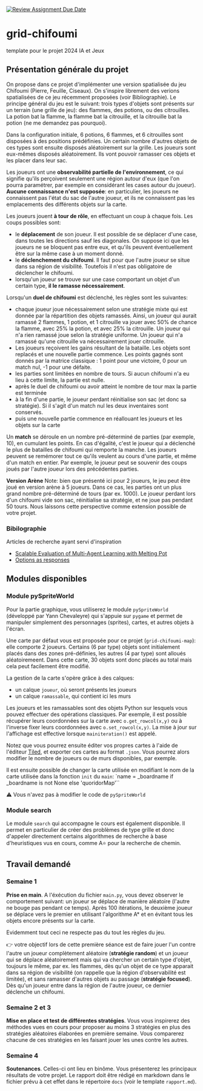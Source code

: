 [![Review Assignment Due Date](https://classroom.github.com/assets/deadline-readme-button-24ddc0f5d75046c5622901739e7c5dd533143b0c8e959d652212380cedb1ea36.svg)](https://classroom.github.com/a/wE0hgrdU)
# grid-chifoumi
template pour le projet 2024 IA et Jeux

## Présentation générale du projet

On propose dans ce projet d'implémenter une version spatialisée du jeu Chifoumi (Pierre, Feuille, Ciseaux). 
On s'inspire librement des verions spatialisées de ce jeu récemment proposées (voir Bibliographie). 
Le principe général du jeu est le suivant: trois types d'objets sont présents sur un terrain (une grille de jeu): des flammes, des potions, ou des citrouilles. La potion bat la flamme, la flamme bat la citrouille, et la citrouille bat la potion (ne me demandez pas pourquoi). 

Dans la configuration initiale, 6 potions, 6 flammes, et 6 citrouilles sont disposées à des positions prédéfinies. Un certain nombre d'autres objets de ces types sont ensuite disposés aléatoirement sur la grille. Les joueurs sont eux-mêmes disposés aléatoirement. Ils vont pouvoir ramasser ces objets et les placer dans leur sac. 

Les joueurs ont une **observabilité partielle de l'environnement**, ce qui signifie qu'ils perçoivent seulement une région autour d'eux (que l'on pourra paramétrer, par exemple en considérant les cases autour du joueur). **Aucune connaissance n'est supposée**: en particulier, les joueurs ne connaissent pas l'état du sac de l'autre joueur, et ils ne connaissent pas les emplacements des différents objets sur la carte. 

Les joueurs jouent **à tour de rôle**, en effectuant un coup à chaque fois. 
Les coups possibles sont:
* le **déplacement** de son joueur. Il est possible de se déplacer d'une case, dans toutes les directions sauf les diagonales. On suppose ici que les joueurs ne se bloquent pas entre eux, et qu'ils peuvent éventuellement être sur la même case à un moment donné. 
* le **déclenchement du chifoumi**. Il faut pour que l'autre joueur se situe dans sa région de visibilité. Toutefois il n'est pas obligatoire de déclencher le chifoumi. 
* lorsqu'un joueur se trouve sur une case comportant un objet d'un certain type, **il le ramasse nécessairement**. 


Lorsqu'un **duel de chifoumi** est déclenché, les règles sont les suivantes:
* chaque joueur joue nécessairement selon une stratégie mixte qui est donnée par la répartition des objets ramassés. Ainsi, un joueur qui aurait ramassé 2 flammes, 1 potion, et 1 citrouille va jouer avec 50% de chance la flamme, avec 25% la potion, et avec 25% la citrouille. Un joueur qui n'a rien ramassé joue selon la stratégie uniforme. Un joueur qui n'a ramassé qu'une citrouille va nécessairement jouer citrouille. 
* Les joueurs reçoivent les gains résultant de la bataille. Les objets sont replacés et une nouvelle partie commence. Les points gagnés sont donnés par la matrice classique : 1 point pour une victoire, 0 pour un match nul, -1 pour une défaite. 
* les parties sont limitées en nombre de tours. Si aucun chifoumi n'a eu lieu à cette limite, la partie est nulle. 
* après le duel de chifoumi ou avoir atteint le nombre de tour max la partie est terminée
* à la fin d'une partie, le joueur perdant réinitialise son sac (et donc sa stratégie). Si il s'agit d'un match nul les deux inventaires sont conservés.  
* puis une nouvelle partie commence en réallouant les joueurs et les objets sur la carte


Un **match** se déroule en un nombre pré-déterminé de parties (par exemple, 10), en cumulant les points. 
En cas d'égalité, c'est le joueur qui a déclenché le plus de batailles de chifoumi qui remporte la manche. 
Les joueurs peuvent se remémorer tout ce qu'ils veulent au cours d'une partie, et même d'un match en entier. Par exemple, le joueur peut se souvenir des coups joués par l'autre joueur lors des précédentes parties. 
 

**Version Arène** 
Note: bien que présenté ici pour 2 joueurs, le jeu peut être joué en version arène à 5 joueurs. Dans ce cas, les parties ont un plus grand nombre pré-déterminé de tours (par ex. 1000). Le joueur perdant lors d'un chifoumi vide son sac, réinitialise sa stratégie, et ne joue pas pendant 50 tours. Nous laissons cette perspective comme extension possible de votre projet.

### Bibilographie
Articles de recherche ayant servi d'inspiration 
* [Scalable Evaluation of Multi-Agent Learning with Melting Pot](https://arxiv.org/pdf/2107.06857.pdf)
* [Options as responses](https://arxiv.org/pdf/1906.01470.pdf)

## Modules disponibles

### Module pySpriteWorld

Pour la partie graphique, vous utiliserez le module `pySpriteWorld` (développé par Yann Chevaleyre) qui s'appuie sur `pygame` et permet de manipuler simplement des personnages (sprites), cartes, et autres objets à l'écran.

Une carte par défaut vous est proposée pour ce projet (`grid-chifoumi-map`): elle comporte 2 joueurs.
Certains (6 par type) objets sont initialement placés dans des zones pré-définies, les autres (4 par type) sont alloués aléatoiremeent. Dans cette carte, 30 objets sont donc placés au total mais cela peut facilement être modifié.

La gestion de la carte s'opère grâce à des calques:
* un calque `joueur`, où seront présents les joueurs
* un calque `ramassable`, qui contient ici les murs


Les joueurs et les ramassables sont des objets Python sur lesquels vous pouvez effectuer des opérations classiques.
Par exemple, il est possible récupérer leurs coordonnées sur la carte avec `o.get_rowcol(x,y)` ou à l'inverse fixer leurs coordonnées avec `o.set_rowcol(x,y)`.
La mise à jour sur l'affichage est effective lorsque `mainiteration()` est appelé.


Notez que vous pourrez ensuite éditer vos propres cartes à l'aide de l'éditeur [Tiled](https://www.mapeditor.org/), et exporter ces cartes au format `.json`. Vous pourrez alors modifier le nombre de joueurs ou de murs disponibles, par exemple.

Il est ensuite possible de changer la carte utilisée en modifiant le nom de la carte utilisée dans la fonction `init` du `main`:
`name = _boardname if _boardname is not None else 'quoridorMap'``

:warning: Vous n'avez pas à modifier le code de `pySpriteWorld`

### Module search

Le module `search` qui accompagne le cours est également disponible. Il permet en particulier de créer des problèmes de type grille et donc d'appeler directement certains algorithmes de recherche à base d'heuristiques vus en cours, comme A:star: pour la recherche de chemin.

## Travail demandé

### Semaine 1
**Prise en main**. A l'éxécution du fichier `main.py`, vous devez observer le comportement suivant: un joueur se déplace de manière aléatoire (l'autre ne bouge pas pendant ce temps). Après 100 itérations, le deuxième joueur se déplace vers le premier en utilisant l'algorithme A* et en évitant tous les objets encore présents sur la carte. 

Evidemment tout ceci ne respecte pas du tout les règles du jeu.

:point_right: votre objectif lors de cette première séance est de faire jouer l'un contre l'autre un joueur complètement aléatoire (**stratégie random**) et un joueur qui se déplace aléatoirement mais qui va chercher un certain type d'objet, toujours le même, par ex. les flammes, dès qu'un objet de ce type apparait dans sa région de visibilité (on rappelle que la région d'observabilité est limitée), et sans ramasser d'autres objets au passage (**stratégie focused**). Dès qu'un joueur entre dans la région de l'autre joueur, ce dernier déclenche un chifoumi.  
 

### Semaine 2 et 3
**Mise en place et test de différentes stratégies**. Vous vous inspirerez des méthodes vues en cours pour proposer au moins 3 stratégies en plus des stratégies aléatoires élaborées en première semaine.
Vous comparerez chacune de ces stratégies en les faisant jouer les unes contre les autres.


### Semaine 4
**Soutenances**. Celles-ci ont lieu en binôme. Vous présenterez les principaux résultats de votre projet.
Le rapport doit être rédigé en markdown dans le fichier prévu à cet effet dans le répertoire `docs` (voir le template `rapport.md`).

